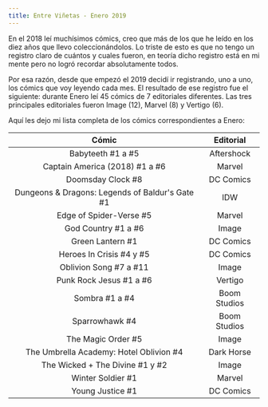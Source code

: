 ```yaml
---
title: Entre Viñetas - Enero 2019
---
```


En el 2018 leí muchísimos cómics, creo que más de los que he leído en los diez años que llevo coleccionándolos. Lo triste de esto es que no tengo un registro claro de cuántos y cuales fueron, en teoría dicho registro está en mi mente pero no logró recordar absolutamente todos.

Por esa razón, desde que empezó el 2019 decidí ir registrando, uno a uno, los cómics que voy leyendo cada mes. El resultado de ese registro fue el siguiente: durante Enero leí 45 cómics de 7 editoriales diferentes. Las tres principales editoriales fueron Image (12), Marvel (8) y Vertigo (6).

Aquí les dejo mi lista completa de los cómics correspondientes a Enero:

|                      Cómic                      |   Editorial  |
|:-----------------------------------------------:|:------------:|
|                Babyteeth #1 a #5                |  Aftershock  |
|          Captain America (2018) #1 a #6         |    Marvel    |
|                Doomsday Clock #8                |   DC Comics  |
| Dungeons & Dragons: Legends of Baldur's Gate #1 |      IDW     |
|             Edge of Spider-Verse #5             |    Marvel    |
|               God Country #1 a #6               |     Image    |
|                 Green Lantern #1                |   DC Comics  |
|             Heroes In Crisis #4 y #5            |   DC Comics  |
|              Oblivion Song #7 a #11             |     Image    |
|             Punk Rock Jesus #1 a #6             |    Vertigo   |
|                  Sombra #1 a #4                 | Boom Studios |
|                  Sparrowhawk #4                 | Boom Studios |
|                The Magic Order #5               |     Image    |
|     The Umbrella Academy: Hotel Oblivion #4     |  Dark Horse  |
|         The Wicked + The Divine #1 y #2         |     Image    |
|                Winter Soldier #1                |    Marvel    |
|                 Young Justice #1                |   DC Comics  |
